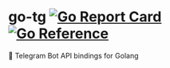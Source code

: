 # go-tg [![Go Report Card](https://goreportcard.com/badge/github.com/mr-linch/go-tg)](https://goreportcard.com/report/github.com/mr-linch/go-tg)  [![Go Reference](https://pkg.go.dev/badge/github.com/mr-linch/go-tg.svg)](https://pkg.go.dev/github.com/mr-linch/go-tg)

🤖 Telegram Bot API bindings for Golang
